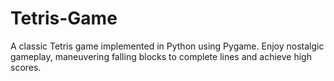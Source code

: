 # Tetris-Game
A classic Tetris game implemented in Python using Pygame. Enjoy nostalgic gameplay, maneuvering falling blocks to complete lines and achieve high scores.
